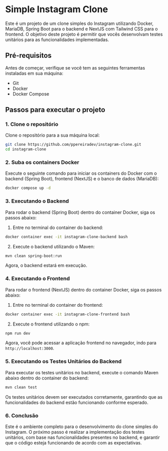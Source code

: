 # Simple Instagram Clone

Este é um projeto de um clone simples do Instagram utilizando Docker, MariaDB, Spring Boot para o backend e NextJS com Tailwind CSS para o frontend. O objetivo deste projeto é permitir que vocês desenvolvam testes unitários para as funcionalidades implementadas.

## Pré-requisitos

Antes de começar, verifique se você tem as seguintes ferramentas instaladas em sua máquina:

- Git
- Docker
- Docker Compose

## Passos para executar o projeto

### 1. Clone o repositório

Clone o repositório para a sua máquina local:

```bash
git clone https://github.com/ppereiradev/instagram-clone.git
cd instagram-clone
```

### 2. Suba os containers Docker

Execute o seguinte comando para iniciar os containers do Docker com o backend (Spring Boot), frontend (NextJS) e o banco de dados (MariaDB):

```bash
docker compose up -d
```

### 3. Executando o Backend

Para rodar o backend (Spring Boot) dentro do container Docker, siga os passos abaixo:

1. Entre no terminal do container do backend:

```bash
docker container exec -it instagram-clone-backend bash
```

2. Execute o backend utilizando o Maven:

```bash
mvn clean spring-boot:run
```

Agora, o backend estará em execução.

### 4. Executando o Frontend
Para rodar o frontend (NextJS) dentro do container Docker, siga os passos abaixo:

1. Entre no terminal do container do frontend:

```bash
docker container exec -it instagram-clone-frontend bash
```

2. Execute o frontend utilizando o npm:

```bash
npm run dev
```

Agora, você pode acessar a aplicação frontend no navegador, indo para `http://localhost:3000`.

### 5. Executando os Testes Unitários do Backend

Para executar os testes unitários no backend, execute o comando Maven abaixo dentro do container do backend:

```bash
mvn clean test
```

Os testes unitários devem ser executados corretamente, garantindo que as funcionalidades do backend estão funcionando conforme esperado.

### 6. Conclusão

Este é o ambiente completo para o desenvolvimento do clone simples do Instagram. O próximo passo é realizar a implementação dos testes unitários, com base nas funcionalidades presentes no backend, e garantir que o código esteja funcionando de acordo com as expectativas.

